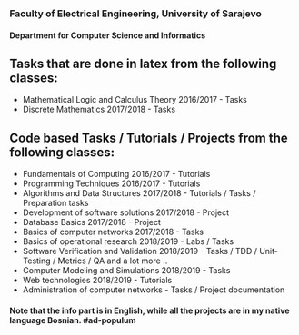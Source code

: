 ### Faculty of Electrical Engineering, University of Sarajevo
#### Department for Computer Science and Informatics
## Tasks that are done in latex from the following classes:
- Mathematical Logic and Calculus Theory 2016/2017 - Tasks
- Discrete Mathematics 2017/2018 - Tasks
## Code based Tasks / Tutorials / Projects from the following classes:
- Fundamentals of Computing 2016/2017 - Tutorials
- Programming Techniques 2016/2017 - Tutorials
- Algorithms and Data Structures 2017/2018 - Tutorials / Tasks / Preparation tasks
- Development of software solutions 2017/2018 - Project
- Database Basics 2017/2018 - Project
- Basics of computer networks 2017/2018 - Tasks
- Basics of operational research 2018/2019 - Labs / Tasks
- Software Verification and Validation 2018/2019 - Tasks / TDD / Unit-Testing / Metrics / QA and a lot more ..
- Computer Modeling and Simulations 2018/2019 - Tasks
- Web technologies 2018/2019 - Tutorials
- Administration of computer networks - Tasks / Project documentation

#### Note that the info part is in English, while all the projects are in my native language Bosnian. #ad-populum
